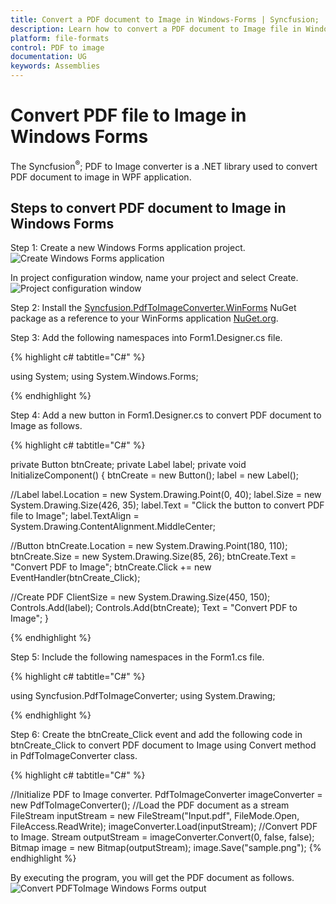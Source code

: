 ```yaml
---
title: Convert a PDF document to Image in Windows-Forms | Syncfusion;
description: Learn how to convert a PDF document to Image file in Windows-Forms with easy steps using System Drawing library.
platform: file-formats
control: PDF to image
documentation: UG
keywords: Assemblies
---
```


# Convert PDF file to Image in Windows Forms

The Syncfusion<sup>&reg;</sup>; PDF to Image converter is a .NET library used to convert PDF document to image in WPF application.

## Steps to convert PDF document to Image in Windows Forms

Step 1: Create a new Windows Forms application project.
![Create Windows Forms application](WF_images/Windows_Forms_step1.png)   

In project configuration window, name your project and select Create.
![Project configuration window](WF_images/Windows_Forms_step2.png)   

Step 2: Install the [Syncfusion.PdfToImageConverter.WinForms](https://www.nuget.org/packages/Syncfusion.PdfToImageConverter.WinForms/) NuGet package as a reference to your WinForms application [NuGet.org](https://www.nuget.org/).

Step 3: Add the following namespaces into Form1.Designer.cs file.

{% highlight c# tabtitle="C#" %}

using System;
using System.Windows.Forms;

{% endhighlight %}

Step 4: Add a new button in Form1.Designer.cs to convert PDF document to Image as follows.

{% highlight c# tabtitle="C#" %}

private Button btnCreate;
private Label label;
private void InitializeComponent()
{
   btnCreate = new Button();
   label = new Label();

   //Label
   label.Location = new System.Drawing.Point(0, 40);
   label.Size = new System.Drawing.Size(426, 35);
   label.Text = "Click the button to convert PDF file to Image";
   label.TextAlign = System.Drawing.ContentAlignment.MiddleCenter;

   //Button
   btnCreate.Location = new System.Drawing.Point(180, 110);
   btnCreate.Size = new System.Drawing.Size(85, 26);
   btnCreate.Text = "Convert PDF to Image";
   btnCreate.Click += new EventHandler(btnCreate_Click);

   //Create PDF
   ClientSize = new System.Drawing.Size(450, 150);
   Controls.Add(label);
   Controls.Add(btnCreate);
   Text = "Convert PDF to Image";
}

{% endhighlight %}

Step 5: Include the following namespaces in the Form1.cs file.

{% highlight c# tabtitle="C#" %}

using Syncfusion.PdfToImageConverter;
using System.Drawing;

{% endhighlight %}

Step 6: Create the btnCreate_Click event and add the following code in btnCreate_Click to convert PDF document to Image using Convert method in PdfToImageConverter class.

{% highlight c# tabtitle="C#" %}

//Initialize PDF to Image converter.
PdfToImageConverter imageConverter = new PdfToImageConverter();
//Load the PDF document as a stream
FileStream inputStream = new FileStream("Input.pdf", FileMode.Open, FileAccess.ReadWrite);
imageConverter.Load(inputStream);
//Convert PDF to Image.
Stream outputStream = imageConverter.Convert(0, false, false);
Bitmap image = new Bitmap(outputStream);
image.Save("sample.png");
{% endhighlight %}

By executing the program, you will get the PDF document as follows.
![Convert PDFToImage Windows Forms output](GettingStarted_images/pdftoimageoutput.png)
